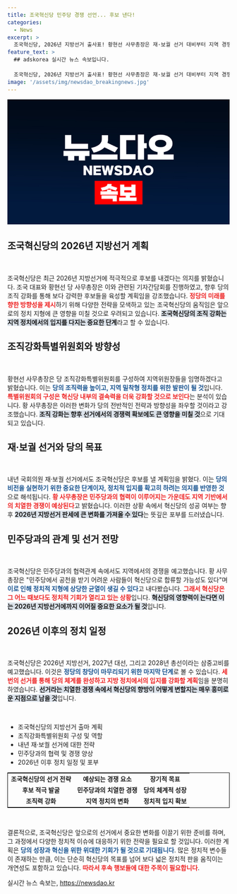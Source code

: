 ```yaml
---
title: 조국혁신당 민주당 경쟁 선언... 후보 낸다!
categories:
  - News
excerpt: >
  조국혁신당, 2026년 지방선거 출사표! 황현선 사무총장은 재·보궐 선거 대비부터 지역 경쟁 강화까지, 민주당과의 치열한 경쟁을 예고했습니다. 혁신당의 행보가 정치 지형을 흔들 수 있을지 주목됩니다!
feature_text: >
  ## adskorea 실시간 뉴스 속보입니다.

  조국혁신당, 2026년 지방선거 출사표! 황현선 사무총장은 재·보궐 선거 대비부터 지역 경쟁 강화까지, 민주당과의 치열한 경쟁을 예고했습니다. 혁신당의 행보가 정치 지형을 흔들 수 있을지 주목됩니다!
image: '/assets/img/newsdao_breakingnews.jpg'
---
```


<p><img src="/assets/img/newsdao_breakingnews.jpg" alt="adskorea 속보" /></p>

<h2 data-ke-size="size26">조국혁신당의 2026년 지방선거 계획</h2>

<p data-ke-size="size16">&nbsp;</p>

<p>조국혁신당은 최근 2026년 지방선거에 적극적으로 후보를 내겠다는 의지를 밝혔습니다. 조국 대표와 황현선 당 사무총장은 이와 관련된 기자간담회를 진행하였고, 향후 당의 조직 강화를 통해 보다 강력한 후보들을 육성할 계획임을 강조했습니다. <b><span style="color: #ee2323;">정당의 미래를 향한 방향성을 제시</span></b>하기 위해 다양한 전략을 모색하고 있는 조국혁신당의 움직임은 앞으로의 정치 지형에 큰 영향을 미칠 것으로 우려되고 있습니다. <b><span style="background-color: #21538527;">조국혁신당의 조직 강화는 지역 정치에서의 입지를 다지는 중요한 단계</span></b>라고 할 수 있습니다.</p>

<h2 data-ke-size="size26">조직강화특별위원회와 방향성</h2>

<p data-ke-size="size16">&nbsp;</p>

<p>황현선 사무총장은 당 조직강화특별위원회를 구성하여 지역위원장들을 임명하겠다고 밝혔습니다. 이는 <b><span style="color: #1a5490;">당의 조직력을 높이고, 지역 밀착형 정치를 위한 발판이 될 것</span></b>입니다. <b><span style="color: #ee2323;">특별위원회의 구성은 혁신당 내부의 결속력을 더욱 강화할 것으로 보인다</span></b>는 분석이 있습니다. 황 사무총장은 이러한 변화가 당의 전반적인 전략과 방향성을 좌우할 것이라고 강조했습니다. <b><span style="background-color: #21538527;">조직 강화는 향후 선거에서의 경쟁력 확보에도 큰 영향을 미칠 것</span></b>으로 기대되고 있습니다.</p>

<h2 data-ke-size="size26">재·보궐 선거와 당의 목표</h2>

<p data-ke-size="size16">&nbsp;</p>

<p>내년 국회의원 재·보궐 선거에서도 조국혁신당은 후보를 낼 계획임을 밝혔다. 이는 <b><span style="color: #1a5490;">당의 비전을 실현하기 위한 중요한 단계이자, 정치적 입지를 확고히 하려는 의지를 반영한 것</span></b>으로 해석됩니다. <b><span style="color: #ee2323;">황 사무총장은 민주당과의 협력이 이루어지는 가운데도 지역 기반에서의 치열한 경쟁이 예상된다</span></b>고 밝혔습니다. 이러한 상황 속에서 혁신당의 성공 여부는 향후 <b><span style="background-color: #21538527;">2026년 지방선거 판세에 큰 변화를 가져올 수 있다</span></b>는 뜻깊은 포부를 드러냈습니다.</p>

<h2 data-ke-size="size26">민주당과의 관계 및 선거 전망</h2>

<p data-ke-size="size16">&nbsp;</p>

<p>조국혁신당은 민주당과의 협력관계 속에서도 지역에서의 경쟁을 예고했습니다. 황 사무총장은 "민주당에서 공천을 받기 어려운 사람들이 혁신당으로 합류할 가능성도 있다"며 <b><span style="color: #1a5490;">이로 인해 정치적 지형에 상당한 균열이 생길 수 있다</span></b>고 내다봤습니다. <b><span style="color: #ee2323;">그래서 혁신당은 그 어느 때보다도 정치적 기회가 열리고 있는 상황</span></b>입니다. <b><span style="background-color: #21538527;">혁신당의 영향력이 는다면 이는 2026년 지방선거에까지 이어질 중요한 요소가 될 것</span></b>입니다.</p>

<h2 data-ke-size="size26">2026년 이후의 정치 일정</h2>

<p data-ke-size="size16">&nbsp;</p>

<p>조국혁신당은 2026년 지방선거, 2027년 대선, 그리고 2028년 총선이라는 삼중고비를 예고했습니다. 이것은 <b><span style="color: #1a5490;">정당의 창당이 마무리되기 위한 마지막 단계</span></b>로 볼 수 있습니다. <b><span style="color: #ee2323;">세 번의 선거를 통해 당의 체계를 완성하고 지방 정치에서의 입지를 강화할 계획</span></b>임을 분명히 하였습니다. <b><span style="background-color: #21538527;">선거라는 치열한 경쟁 속에서 혁신당의 향방이 어떻게 변할지는 매우 흥미로운 지점으로 남을 것</span></b>입니다.</p>

<p data-ke-size="size16">&nbsp;</p>

<ul>
    <li>조국혁신당의 지방선거 출마 계획</li>
    <li>조직강화특별위원회 구성 및 역할</li>
    <li>내년 재·보궐 선거에 대한 전략</li>
    <li>민주당과의 협력 및 경쟁 양상</li>
    <li>2026년 이후 정치 일정 및 포부</li>
</ul>

<table style="border: 1px solid black; width: 100%; border-collapse: collapse;">
    <tr>
        <td style="text-align: center; height: 17px;"><b>조국혁신당의 선거 전략</b></td>
        <td style="text-align: center; height: 17px;"><b>예상되는 경쟁 요소</b></td>
        <td style="text-align: center; height: 17px;"><b>장기적 목표</b></td>
    </tr>
    <tr>
        <td style="text-align: center; height: 17px;"><b>후보 적극 발굴</b></td>
        <td style="text-align: center; height: 17px;"><b>민주당과의 치열한 경쟁</b></td>
        <td style="text-align: center; height: 17px;"><b>당의 체계적 성장</b></td>
    </tr>
    <tr>
        <td style="text-align: center; height: 17px;"><b>조직력 강화</b></td>
        <td style="text-align: center; height: 17px;"><b>지역 정치의 변화</b></td>
        <td style="text-align: center; height: 17px;"><b>정치적 입지 확보</b></td>
    </tr>
</table>

<p data-ke-size="size16">&nbsp;</p>

<p>결론적으로, 조국혁신당은 앞으로의 선거에서 중요한 변화를 이끌기 위한 준비를 하며, 그 과정에서 다양한 정치적 이슈에 대응하기 위한 전략을 필요로 할 것입니다. 이러한 계획은 <b><span style="color: #1a5490;">당의 성장과 혁신을 위한 위대한 기회가 될 것으로 기대됩니다</span></b>. 많은 정치적 변수들이 존재하는 만큼, 이는 단순히 혁신당의 목표를 넘어 보다 넓은 정치적 판을 움직이는 개연성도 포함하고 있습니다. <b><span style="color: #ee2323;">따라서 후속 행보들에 대한 주목이 필요합니다</span></b>.</p>
실시간 뉴스 속보는, <a href="https://newsdao.kr" rel="dofollow">https://newsdao.kr</a>


